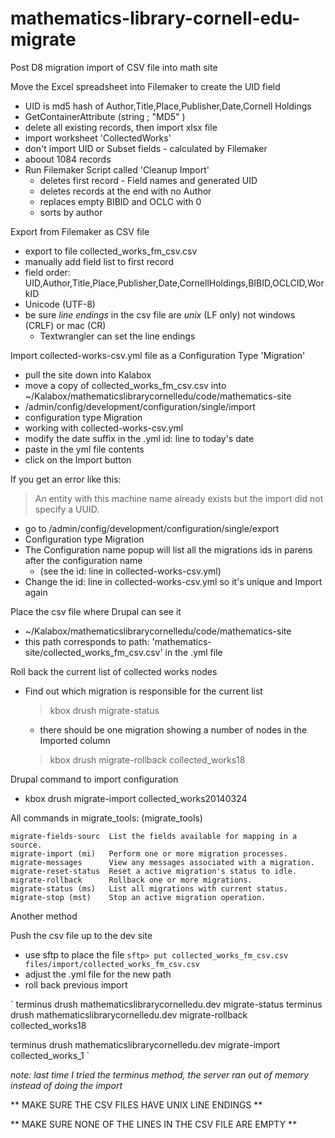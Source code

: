 # mathematics-library-cornell-edu-migrate

Post D8 migration import of CSV file into math site

Move the Excel spreadsheet into Filemaker to create the UID field

* UID is md5 hash of Author,Title,Place,Publisher,Date,Cornell Holdings
* GetContainerAttribute (string ; "MD5" )
* delete all existing records, then import xlsx file
* import worksheet 'CollectedWorks'
* don't import UID or Subset fields - calculated by Filemaker
* aboout 1084 records
* Run Filemaker Script called 'Cleanup Import'
  * deletes first record - Field names and generated UID
  * deletes records at the end with no Author
  * replaces empty BIBID and OCLC with 0
  * sorts by author

Export from Filemaker as CSV file

* export to file collected_works_fm_csv.csv
* manually add field list to first record
* field order: UID,Author,Title,Place,Publisher,Date,CornellHoldings,BIBID,OCLCID,WorkID
* Unicode (UTF-8)
* be sure _line endings_ in the csv file are _unix_ (LF only) not windows (CRLF) or mac (CR)
  * Textwrangler can set the line endings

Import collected-works-csv.yml file as a Configuration Type 'Migration'

* pull the site down into Kalabox
* move a copy of collected_works_fm_csv.csv into ~/Kalabox/mathematicslibrarycornelledu/code/mathematics-site
* /admin/config/development/configuration/single/import
* configuration type Migration
* working with collected-works-csv.yml
* modify the date suffix in the .yml id: line to today's date
* paste in the yml file contents
* click on the Import button

If you get an error like this:
>  An entity with this machine name already exists but the import did not specify a UUID.

* go to /admin/config/development/configuration/single/export
* Configuration type Migration
* The Configuration name popup will list all the migrations ids in parens after the configuration name
  * (see the id: line in collected-works-csv.yml)
* Change the id: line in collected-works-csv.yml so it's unique and Import again

Place the csv file where Drupal can see it

* ~/Kalabox/mathematicslibrarycornelledu/code/mathematics-site
* this path corresponds to path: 'mathematics-site/collected_works_fm_csv.csv' in the .yml file

Roll back the current list of collected works nodes

* Find out which migration is responsible for the current list
  > kbox drush migrate-status
  * there should be one migration showing a number of nodes in the Imported column
  > kbox drush migrate-rollback collected_works18

Drupal command to import configuration

* kbox drush migrate-import collected_works20140324

All commands in migrate_tools: (migrate_tools)
>
    migrate-fields-sourc  List the fields available for mapping in a source.
    migrate-import (mi)   Perform one or more migration processes.
    migrate-messages      View any messages associated with a migration.
    migrate-reset-status  Reset a active migration's status to idle.
    migrate-rollback      Rollback one or more migrations.
    migrate-status (ms)   List all migrations with current status.
    migrate-stop (mst)    Stop an active migration operation.

Another method

Push the csv file up to the dev site

* use sftp to place the file
`
sftp> put collected_works_fm_csv.csv files/import/collected_works_fm_csv.csv
`
* adjust the .yml file for the new path
* roll back previous import

`
terminus drush mathematicslibrarycornelledu.dev migrate-status
terminus drush mathematicslibrarycornelledu.dev migrate-rollback  collected_works18

terminus drush mathematicslibrarycornelledu.dev migrate-import collected_works_1
`

_note: last time I tried the terminus method, the server ran out of memory instead of doing the import_

** MAKE SURE THE CSV FILES HAVE UNIX LINE ENDINGS **

** MAKE SURE NONE OF THE LINES IN THE CSV FILE ARE EMPTY **
